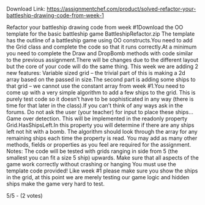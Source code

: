 Download Link: https://assignmentchef.com/product/solved-refactor-your-battleship-drawing-code-from-week-1
<br>
<p class="ui header product-top-header" title="Refactor your battleship drawing code from week #1 Solved">Refactor your battleship drawing code from week #1Download the OO template for the basic battleship game BattleshipRefactor.zip The template has the outline of a battleship game using OO constructs.You need to add the Grid class and complete the code so that it runs correctly.At a minimum you need to complete the Draw and DropBomb methods with code similar to the previous assignment.There will be changes due to the different layout but the core of your code will do the same thing. This week we are adding 2 new features: Variable sized grid – the trivial part of this is making a 2d array based on the passed in size.The second part is adding some ships to that grid – we cannot use the constant array from week #1.You need to come up with a very simple algorithm to add a few ships to the grid. This is purely test code so it doesn’t have to be sophisticated in any way (there is time for that later in the class).If you can’t think of any ways ask in the forums. Do not ask the user (your teacher) for input to place these ships… Game over detection. This will be implemented in the readonly property Grid.HasShipsLeft.In this property you will determine if there are any ships left not hit with a bomb. The algorithm should look through the array for any remaining ships each time the property is read. You may add as many other methods, fields or properties as you feel are required for the assignment. Notes: The code will be tested with grids ranging in side from 5 (the smallest you can fit a size 5 ship) upwards. Make sure that all aspects of the game work correctly without crashing or hanging You must use the template code provided! Like week #1 please make sure you show the ships in the grid, at this point we are merely testing our game logic and hidden ships make the game very hard to test.

5/5 - (2 votes)